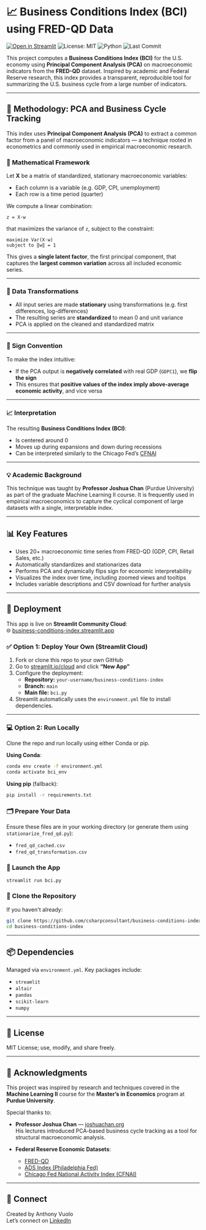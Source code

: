 
# 📈 Business Conditions Index (BCI) using FRED-QD Data

[![Open in Streamlit](https://static.streamlit.io/badges/streamlit_badge_black_white.svg)](https://business-conditions-index.streamlit.app/)
![License: MIT](https://img.shields.io/badge/License-MIT-green)
![Python](https://img.shields.io/badge/Python-3.10-blue)
![Last Commit](https://img.shields.io/github/last-commit/csharpconsultant/business-conditions-index)

This project computes a **Business Conditions Index (BCI)** for the U.S. economy using **Principal Component Analysis (PCA)** on macroeconomic indicators from the **FRED-QD** dataset. Inspired by academic and Federal Reserve research, this index provides a transparent, reproducible tool for summarizing the U.S. business cycle from a large number of indicators.

---

## 🧠 Methodology: PCA and Business Cycle Tracking

This index uses **Principal Component Analysis (PCA)** to extract a common factor from a panel of macroeconomic indicators — a technique rooted in econometrics and commonly used in empirical macroeconomic research.

### 📐 Mathematical Framework

Let **X** be a matrix of standardized, stationary macroeconomic variables:

- Each column is a variable (e.g. GDP, CPI, unemployment)
- Each row is a time period (quarter)

We compute a linear combination:

```
z = X·w
```

that maximizes the variance of `z`, subject to the constraint:

```
maximize Var(X·w)
subject to ‖w‖ = 1
```

This gives a **single latent factor**, the first principal component, that captures the **largest common variation** across all included economic series.

---

### 🔁 Data Transformations

- All input series are made **stationary** using transformations (e.g. first differences, log-differences)
- The resulting series are **standardized** to mean 0 and unit variance
- PCA is applied on the cleaned and standardized matrix

---

### 🔄 Sign Convention

To make the index intuitive:
- If the PCA output is **negatively correlated** with real GDP (`GDPC1`), we **flip the sign**
- This ensures that **positive values of the index imply above-average economic activity**, and vice versa

---

### 📈 Interpretation

The resulting **Business Conditions Index (BCI)**:
- Is centered around 0
- Moves up during expansions and down during recessions
- Can be interpreted similarly to the Chicago Fed’s [CFNAI](https://www.chicagofed.org/research/data/cfnai/current-data)

---

### 💡 Academic Background

This technique was taught by **Professor Joshua Chan** (Purdue University) as part of the graduate Machine Learning II course. It is frequently used in empirical macroeconomics to capture the cyclical component of large datasets with a single, interpretable index.

---

## 📊 Key Features

- Uses 20+ macroeconomic time series from FRED-QD (GDP, CPI, Retail Sales, etc.)
- Automatically standardizes and stationarizes data
- Performs PCA and dynamically flips sign for economic interpretability
- Visualizes the index over time, including zoomed views and tooltips
- Includes variable descriptions and CSV download for further analysis

---

## 🚀 Deployment

This app is live on **Streamlit Community Cloud**:  
🌐 [business-conditions-index.streamlit.app](https://business-conditions-index.streamlit.app/)

### ✅ Option 1: Deploy Your Own (Streamlit Cloud)

1. Fork or clone this repo to your own GitHub
2. Go to [streamlit.io/cloud](https://streamlit.io/cloud) and click **“New App”**
3. Configure the deployment:
   - **Repository:** `your-username/business-conditions-index`
   - **Branch:** `main`
   - **Main file:** `bci.py`
4. Streamlit automatically uses the `environment.yml` file to install dependencies.

---

### 💻 Option 2: Run Locally

Clone the repo and run locally using either Conda or pip.

**Using Conda**:

```bash
conda env create -f environment.yml
conda activate bci_env
```

**Using pip** (fallback):

```bash
pip install -r requirements.txt
```

### 🗂️ Prepare Your Data

Ensure these files are in your working directory (or generate them using `stationarize_fred_qd.py`):

- `fred_qd_cached.csv`
- `fred_qd_transformation.csv`

### 🚀 Launch the App

```bash
streamlit run bci.py
```

### 🧬 Clone the Repository

If you haven't already:

```bash
git clone https://github.com/csharpconsultant/business-conditions-index.git
cd business-conditions-index
```

---

## 📦 Dependencies

Managed via `environment.yml`. Key packages include:

- `streamlit`
- `altair`
- `pandas`
- `scikit-learn`
- `numpy`

---

## 📜 License

MIT License; use, modify, and share freely.

---

## 🙌 Acknowledgments

This project was inspired by research and techniques covered in the **Machine Learning II** course for the **Master’s in Economics** program at **Purdue University**.

Special thanks to:

- **Professor Joshua Chan** — [joshuachan.org](https://joshuachan.org/)  
  His lectures introduced PCA-based business cycle tracking as a tool for structural macroeconomic analysis.

- **Federal Reserve Economic Datasets**:
  - [FRED-QD](https://research.stlouisfed.org/econ/mccracken/fred-databases/)
  - [ADS Index (Philadelphia Fed)](https://www.philadelphiafed.org/surveys-and-data/real-time-data-research/ads)
  - [Chicago Fed National Activity Index (CFNAI)](https://www.chicagofed.org/research/data/cfnai/current-data)

---

## 🔗 Connect

Created by Anthony Vuolo  
Let’s connect on [LinkedIn](https://www.linkedin.com)
